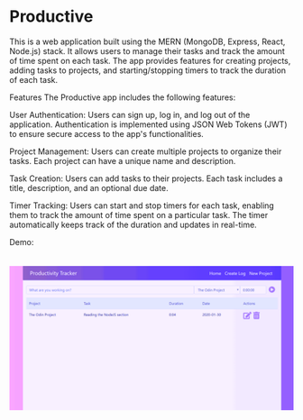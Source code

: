 # Productive

This is a web application built using the MERN (MongoDB, Express, React, Node.js) stack. It allows users to manage their tasks and track the amount of time spent on each task. The app provides features for creating projects, adding tasks to projects, and starting/stopping timers to track the duration of each task.

Features
The Productive app includes the following features:

User Authentication: Users can sign up, log in, and log out of the application. Authentication is implemented using JSON Web Tokens (JWT) to ensure secure access to the app's functionalities.

Project Management: Users can create multiple projects to organize their tasks. Each project can have a unique name and description.

Task Creation: Users can add tasks to their projects. Each task includes a title, description, and an optional due date.

Timer Tracking: Users can start and stop timers for each task, enabling them to track the amount of time spent on a particular task. The timer automatically keeps track of the duration and updates in real-time.

Demo: <br> <br> <br> 
![Alt Text](https://github.com/harmya/Productive/blob/master/productive.gif)


